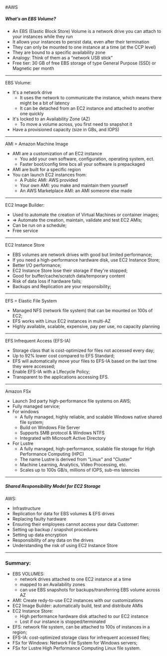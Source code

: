 #AWS
##### What’s an EBS Volume?
- An EBS (Elastic Block Store) Volume is a network drive you can attach to your instances while they run 
- It allows your instances to persist data, even after their termination 
- They can only be mounted to one instance at a time (at the CCP level) 
- They are bound to a specific availability zone 
- Analogy: Think of them as a “network USB stick” 
- Free tier: 30 GB of free EBS storage of type General Purpose (SSD) or Magnetic per month

---

EBS Volume:
- It's a network drive
	- It uses the network to communicate the instance, which means there might be a bit of latency
	- It can be detached from an EC2 instance and attached to another one quickly
- It's locked to an Availability Zone (AZ)
	- To move a volume across, you first need to snapshot it
- Have a provisioned capacity (size in GBs, and IOPS)

---

AMI = Amazon Machine Image
- AMI are a customization of an EC2 instance
	- You add your own software, configuration, operating system, ect.
	- Faster boot/config time bcs all your software is prepackaged
- AMI are built for a specific region
- You can launch EC2 instances from:
	- A Public AMI: AWS provided
	- Your own AMI: you make and maintain them yourself
	- An AWS Marketplace AMI: an AMI someone else made

---

EC2 Image Builder:
- Used to automate the creation of Virtual Machines or container images;
- => Automate the creation, maintain, validate and test EC2 AMIs;
- Can be run on a schedule;
- Free service

---

EC2 Instance Store
- EBS volumes are network drives with good but limited performance;
- If you need a high-performance hardware disk, use EC2 Instance Store;
- Better I/O performance;
- EC2 Instance Store lose their storage if they're stopped;
- Good for buffer/cache/scratch data/temporary content
- Risk of data loss if hardware fails;
- Backups and Replication are your responsibility;

---

EFS = Elastic File System
- Managed NFS (network file system) that can be mounted on 100s of EC2;
- EFS works with Linux EC2 instances in multi-AZ
- Highly available, scalable, expensive, pay per use, no capacity planning

---

EFS Infrequent Access (EFS-IA)
- Storage class that is cost-optimized for files not accessed every day;
- Up to 92% lower cost compared to EFS Standard;
- EFS will automatically move your files to EFS-IA based on the last time they were accessed;
- Enable EFS-IA with a LIfecycle Policy;
- Transparent to the applications accessing EFS.

---

Amazon FSx
- Launch 3rd party high-performance file systems on AWS;
- Fully managed service;
- For windows
	- A fully managed, highly reliable, and scalable Windows native shared file system;
	- Build on Windows File Server
	- Supports SMB protocol & Windows NTFS
	- Integrated with Microsoft Active Directory
- For Lustre
	- A fully managed, high-performance, scalable file storage for High Performance Computing (HPC)
	- The name Lustre is derived from "Linux" and "Cluster"
	- Machine Learning, Analytics, VIdeo Processing, etc.
	- Scales up to 100s GB/s, millions of IOPS, sub-ms latencies

---
#####  Shared Responsibility Model for EC2 Storage
AWS:
- Infrastructure 
- Replication for data for EBS volumes & EFS drives 
- Replacing faulty hardware 
- Ensuring their employees cannot access your data
Customer:
- Setting up backup / snapshot procedures  
- Setting up data encryption 
- Responsibility of any data on the drives 
- Understanding the risk of using EC2 Instance Store

---
### Summary:
- EBS VOLUMES:
	- network drives attached to one EC2 instance at a time
	- mapped to an Availability zones
	- can use EBS snapshots for backups/transferring EBS volume across AZ
- AMI: Create redy-to-use EC2 instances with our customizations
- EC2 Image Builder: automatically build, test and distribute AMIs
- EC2 Instance Store:
	- High performance hardware disk attached to our EC2 instance
	- Lost if our instance is stopped/terminated
- EFS: network file system, can be attached to 100s of instances in a region;
- EFS-IA: cost-optimized storage class for infrequent accessed files;
- FSx for Windows: Network File System for Windows servers;
- FSx for Lustre High Performance Computing Linux file system.